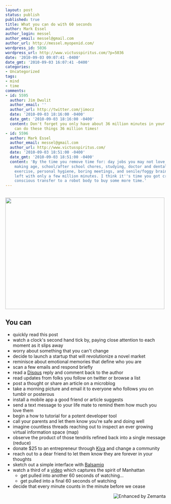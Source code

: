```yaml
---
layout: post
status: publish
published: true
title: What you can do with 60 seconds
author: Mark Essel
author_login: messel
author_email: messel@gmail.com
author_url: http://messel.myopenid.com/
wordpress_id: 5036
wordpress_url: http://www.victusspiritus.com/?p=5036
date: '2010-09-03 09:07:41 -0400'
date_gmt: '2010-09-03 16:07:41 -0400'
categories:
- Uncategorized
tags:
- mind
- time
comments:
- id: 5595
  author: Jim Dwulit
  author_email: ''
  author_url: http://twitter.com/jimocz
  date: '2010-09-03 18:16:00 -0400'
  date_gmt: '2010-09-03 18:16:00 -0400'
  content: Don't forget you only have about 36 million minutes in your life.  So you
    can do these things 36 million times!
- id: 5596
  author: Mark Essel
  author_email: messel@gmail.com
  author_url: http://www.victusspiritus.com/
  date: '2010-09-03 18:51:00 -0400'
  date_gmt: '2010-09-03 18:51:00 -0400'
  content: 'By the time you remove time for: day jobs you may not love, pre-self awareness/decision
    making age, school/after school chores, studying, doctor and dental visits, vigorous
    exercise, personal hygiene, boring meetings, and senile/foggy brained years you''re
    left with only a few million minutes. I think it''s time you got cracking on that
    conscious transfer to a robot body to buy some more time.'
---
```

<h2><a href="http://www.stuckincustoms.com/2010/09/03/the-rainbow-after-the-storm/"><img class="aligncenter size-full wp-image-5039" title="rainbowafterthestorm" src="{{ site.url }}/assets/2010/09/rainbowafterthestorm.jpg" alt="" width="500" height="350" /></a></h2>
<h2>You can</h2>
<ul>
<li>quickly read this post</li>
<li>watch a clock's second hand tick by, paying close attention to each moment as it slips away</li>
<li>worry about something that you can't change</li>
<li>decide to launch a startup that will revolutionize a novel market</li>
<li>reminisce about emotional memories that define who you are</li>
<li>scan a few emails and respond briefly</li>
<li>read a <a class="zem_slink" title="Disqus" rel="homepage" href="http://disqus.com/">Disqus</a> reply and comment back to the author</li>
<li>read updates from folks you follow on twitter or browse a list</li>
<li>post a thought or share an article on a microblog</li>
<li>take a morning picture and email it to everyone who follows you on tumblr or posterous</li>
<li>install a mobile app a good friend or article suggests</li>
<li>send a text message to your life mate to remind them how much you love them</li>
<li>begin a how to tutorial for a potent developer tool</li>
<li>call your parents and let them know you're safe and doing well</li>
<li>imagine countless threads reaching out to inspect an ever growing virtual information space (map)</li>
<li>observe the product of those tendrils refined back into a single message (reduce)</li>
<li>donate $25 to an entrepreneur through <a href="http://kiva.org">Kiva</a> and change a community</li>
<li>reach out to a dear friend to let them know they are forever in your thoughts</li>
<li>sketch out a simple interface with <a href="http://www.balsamiq.com/products/mockups">Balsamiq</a></li>
<li>watch a third of a <a href="http://gawker.com/5626738/this-amazing-short-film-about-nyc-was-shot-by-tourists">video</a> which captures the spirit of Manhattan
<ul>
<li>get pulled into another 60 seconds of watching...</li>
<li>get pulled into a final 60 seconds of watching</li>
</ul>
</li>
<li>decide that every minute counts in the minute before we cease</li>
</ul>
<div class="zemanta-pixie" style="margin-top: 10px; height: 15px;"><a class="zemanta-pixie-a" title="Enhanced by Zemanta" href="http://www.zemanta.com/"><img class="zemanta-pixie-img" style="border: none; float: right;" src="http://img.zemanta.com/zemified_e.png?x-id=49b08723-51ad-4d01-a657-9c9b4d19949b" alt="Enhanced by Zemanta" /></a><span class="zem-script more-related pretty-attribution"><script src="http://static.zemanta.com/readside/loader.js" type="text/javascript"></script></span></div>
